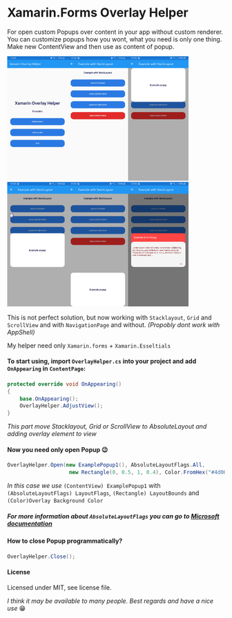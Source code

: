 # Xamarin.Forms Overlay Helper
For open custom Popups over content in your app without custom renderer. 
You can customize popups how you wont, what you need is only one thing. 
Make new ContentView and then use as content of popup.


<img src="https://raw.githubusercontent.com/anchorit3/xamarin-overlay-helper/master/Images/s1.jpg" width="140"><img src="https://raw.githubusercontent.com/anchorit3/xamarin-overlay-helper/master/Images/s2.jpg" width="140"><img src="https://raw.githubusercontent.com/anchorit3/xamarin-overlay-helper/master/Images/s3.jpg" width="140"><img src="https://raw.githubusercontent.com/anchorit3/xamarin-overlay-helper/master/Images/s4.jpg" width="140"><img src="https://raw.githubusercontent.com/anchorit3/xamarin-overlay-helper/master/Images/s5.jpg" width="140"><img src="https://raw.githubusercontent.com/anchorit3/xamarin-overlay-helper/master/Images/s6.jpg" width="140">

This is not perfect solution, but now working with `Stacklayout`, `Grid` and `ScrollView` and with `NavigationPage` and without.
*(Propobly dont work with AppShell)*

My helper need only `Xamarin.forms` + `Xamarin.Esseltials`

#### To start using, import `OverlayHelper.cs` into your project and add `OnAppearing` in `ContentPage`:
```cs
protected override void OnAppearing()
{
    base.OnAppearing();
    OverlayHelper.AdjustView();
}
```
*This part move Stacklayout, Grid or ScrollView to AbsoluteLayout and adding overlay element to view*


#### Now you need only open Popup 😉
```cs
OverlayHelper.Open(new ExamplePopup1(), AbsoluteLayoutFlags.All,
                    new Rectangle(0, 0.5, 1, 0.4), Color.FromHex("#4d000000"));
```
*In this case we use* `(ContentView) ExamplePopup1` with `(AbsoluteLayoutFlags) LayoutFlags`, `(Rectangle) LayoutBounds` and `(Color)Overlay Background Color`

##### For more information about `AbsoluteLayoutFlags` you can go to [Microsoft documentation](https://docs.microsoft.com/en-us/xamarin/xamarin-forms/user-interface/layouts/absolute-layout)

#### How to close Popup programmatically?

```cs
OverlayHelper.Close();
```

#### License
Licensed under MIT, see license file.


*I think it may be available to many people. Best regards and have a nice use* 😁
